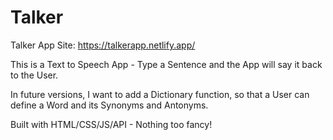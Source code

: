 # Talker
Talker App Site: https://talkerapp.netlify.app/

This is a Text to Speech App - Type a Sentence and the App will say it back to the User.

In future versions, I want to add a Dictionary function, so that a User can define a Word and its Synonyms and Antonyms.

Built with HTML/CSS/JS/API - Nothing too fancy!
